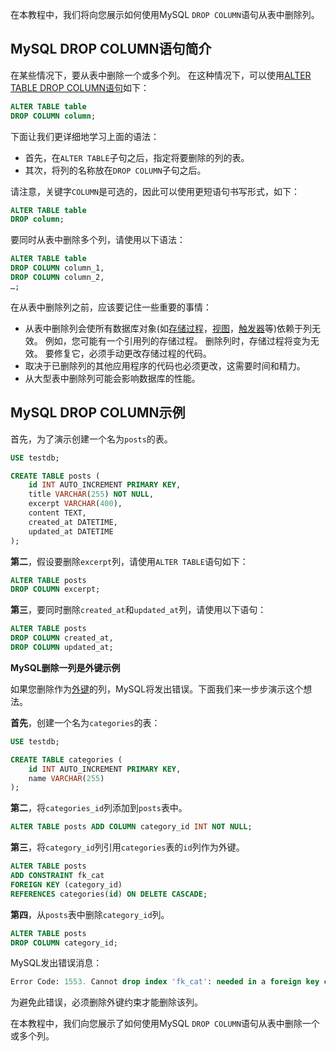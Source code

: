 在本教程中，我们将向您展示如何使用MySQL `DROP COLUMN`语句从表中删除列。

## MySQL DROP COLUMN语句简介

在某些情况下，要从表中删除一个或多个列。 在这种情况下，可以使用[ALTER TABLE DROP COLUMN语句](http://www.yiibai.com/mysql/alter-table.html)如下：

```sql
ALTER TABLE table
DROP COLUMN column;
```

下面让我们更详细地学习上面的语法：

- 首先，在`ALTER TABLE`子句之后，指定将要删除的列的表。
- 其次，将列的名称放在`DROP COLUMN`子句之后。

请注意，关键字`COLUMN`是可选的，因此可以使用更短语句书写形式，如下：

```sql
ALTER TABLE table
DROP column;
```

要同时从表中删除多个列，请使用以下语法：

```sql
ALTER TABLE table
DROP COLUMN column_1,
DROP COLUMN column_2,
…;
```

在从表中删除列之前，应该要记住一些重要的事情：

- 从表中删除列会使所有数据库对象(如[存储过程](http://www.yiibai.com/mysql/stored-procedure.html)，[视图](http://www.yiibai.com/mysql/views.html)，[触发器](http://www.yiibai.com/mysql/triggers.html)等)依赖于列无效。 例如，您可能有一个引用列的存储过程。 删除列时，存储过程将变为无效。 要修复它，必须手动更改存储过程的代码。
- 取决于已删除列的其他应用程序的代码也必须更改，这需要时间和精力。
- 从大型表中删除列可能会影响数据库的性能。

## MySQL DROP COLUMN示例

首先，为了演示创建一个名为`posts`的表。

```sql
USE testdb;

CREATE TABLE posts (
    id INT AUTO_INCREMENT PRIMARY KEY,
    title VARCHAR(255) NOT NULL,
    excerpt VARCHAR(400),
    content TEXT,
    created_at DATETIME,
    updated_at DATETIME
);
```

**第二**，假设要删除`excerpt`列，请使用`ALTER TABLE`语句如下：

```sql
ALTER TABLE posts
DROP COLUMN excerpt;
```

**第三**，要同时删除`created_at`和`updated_at`列，请使用以下语句：

```sql
ALTER TABLE posts
DROP COLUMN created_at,
DROP COLUMN updated_at;
```

**MySQL删除一列是外键示例**

如果您删除作为[外键](http://www.yiibai.com/mysql/foreign-key.html)的列，MySQL将发出错误。下面我们来一步步演示这个想法。

**首先**，创建一个名为`categories`的表：

```sql
USE testdb;

CREATE TABLE categories (
    id INT AUTO_INCREMENT PRIMARY KEY,
    name VARCHAR(255)
);
```

**第二**，将`categories_id`列添加到`posts`表中。

```sql
ALTER TABLE posts ADD COLUMN category_id INT NOT NULL;
```

**第三**，将`category_id`列引用`categories`表的`id`列作为外键。

```sql
ALTER TABLE posts 
ADD CONSTRAINT fk_cat 
FOREIGN KEY (category_id) 
REFERENCES categories(id) ON DELETE CASCADE;
```

**第四**，从`posts`表中删除`category_id`列。

```sql
ALTER TABLE posts
DROP COLUMN category_id;
```

MySQL发出错误消息：

```sql
Error Code: 1553. Cannot drop index 'fk_cat': needed in a foreign key constraint
```

为避免此错误，必须删除外键约束才能删除该列。

在本教程中，我们向您展示了如何使用MySQL `DROP COLUMN`语句从表中删除一个或多个列。